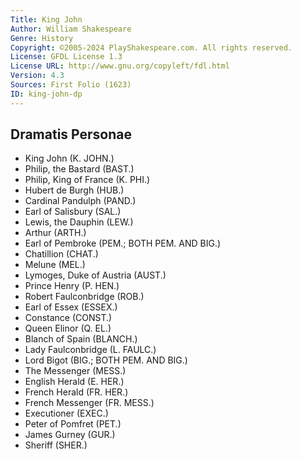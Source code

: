 ```yaml
---
Title: King John
Author: William Shakespeare
Genre: History
Copyright: ©2005-2024 PlayShakespeare.com. All rights reserved.
License: GFDL License 1.3
License URL: http://www.gnu.org/copyleft/fdl.html
Version: 4.3
Sources: First Folio (1623)
ID: king-john-dp
---
```


## Dramatis Personae


- King John (K. JOHN.)
- Philip, the Bastard (BAST.)
- Philip, King of France (K. PHI.)
- Hubert de Burgh (HUB.)
- Cardinal Pandulph (PAND.)
- Earl of Salisbury (SAL.)
- Lewis, the Dauphin (LEW.)
- Arthur (ARTH.)
- Earl of Pembroke (PEM.; BOTH PEM. AND BIG.)
- Chatillion (CHAT.)
- Melune (MEL.)
- Lymoges, Duke of Austria (AUST.)
- Prince Henry (P. HEN.)
- Robert Faulconbridge (ROB.)
- Earl of Essex (ESSEX.)
- Constance (CONST.)
- Queen Elinor (Q. EL.)
- Blanch of Spain (BLANCH.)
- Lady Faulconbridge (L. FAULC.)
- Lord Bigot (BIG.; BOTH PEM. AND BIG.)
- The Messenger (MESS.)
- English Herald (E. HER.)
- French Herald (FR. HER.)
- French Messenger (FR. MESS.)
- Executioner (EXEC.)
- Peter of Pomfret (PET.)
- James Gurney (GUR.)
- Sheriff (SHER.)
